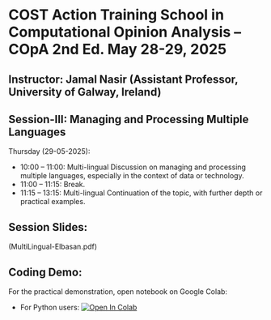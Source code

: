 # COST Action Training School in Computational Opinion Analysis – COpA 2nd Ed. May 28-29, 2025 


## Instructor: Jamal Nasir (Assistant Professor, University of Galway, Ireland)

 

## Session-III: Managing and Processing Multiple Languages
Thursday (29-05-2025):

* 10:00 – 11:00: Multi-lingual Discussion on managing and processing multiple languages, especially in the context of data or technology.  
* 11:00 – 11:15: Break.
* 11:15 – 13:15: Multi-lingual Continuation of the topic, with further depth or practical examples.  
 



## Session Slides:

(MultiLingual-Elbasan.pdf)


## Coding Demo:

For the practical demonstration, open notebook on Google Colab:

- For Python users: [![Open In
  Colab](https://colab.research.google.com/assets/colab-badge.svg)](https://colab.research.google.com/drive/12L5c4hpiGgLRbOE9YxCEQqhaLXhyHK8O?usp=sharing)

 
